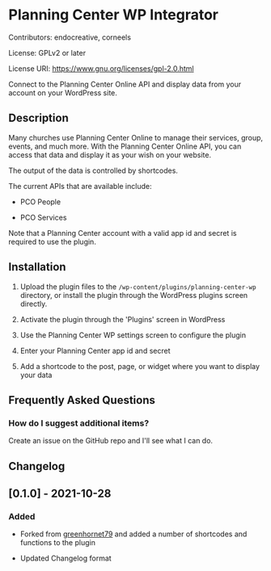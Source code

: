 # Planning Center WP Integrator

Contributors: endocreative, corneels

License: GPLv2 or later

License URI: https://www.gnu.org/licenses/gpl-2.0.html

Connect to the Planning Center Online API and display data from your account on your WordPress site.

## Description

Many churches use Planning Center Online to manage their services, group, events, and much more. With the Planning Center Online API, you can access that data and display it as your wish on your website.

The output of the data is controlled by shortcodes.

The current APIs that are available include:

- PCO People

- PCO Services

Note that a Planning Center account with a valid app id and secret is required to use the plugin.

## Installation

1. Upload the plugin files to the `/wp-content/plugins/planning-center-wp` directory, or install the plugin through the WordPress plugins screen directly.

1. Activate the plugin through the 'Plugins' screen in WordPress

1. Use the Planning Center WP settings screen to configure the plugin

1. Enter your Planning Center app id and secret

1. Add a shortcode to the post, page, or widget where you want to display your data

## Frequently Asked Questions

### How do I suggest additional items?

Create an issue on the GitHub repo and I'll see what I can do.

## Changelog

## [0.1.0] - 2021-10-28

### Added

- Forked from [greenhornet79](https://github.com/greenhornet79/planning-center-wp) and added a number of shortcodes and functions to the plugin

- Updated Changelog format
